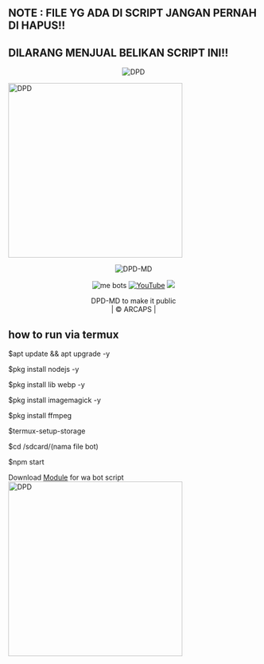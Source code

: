 ## NOTE : FILE YG ADA DI SCRIPT JANGAN PERNAH DI HAPUS!!
## DILARANG MENJUAL BELIKAN SCRIPT INI!!
</P>


<p align="center" >
   
   <img src="http://readme-typing-svg.herokuapp.com?color=%230B80F7&center=true&vCenter=true&multiline=false&lines=WELCOME;+TO+GITHUB+DPD;jangan+lupa+kasih+startnya+banh :)" alt="DPD"> 

   <a href="http://www.amitmerchant.com/electron-markdownify"><img src="https://media.discordapp.net/attachments/988427953551585330/1052204061425946695/078974a010fdcff24b76d278f26d4b7d.jpg" alt="DPD" width="350"></a>

</p>
<div align="center"
 <p align="center" 
<img src="https://telegra.ph/file/c6f6d447f2c76e3795a10.jpg" alt="Img" width="300" height="300"/>
</p>
<p  align ="center"
<a href="#"><img title="DPD-MD" src="https://img.shields.io/badge/DPD%20MD-red?colorA=%23ff0000&colorB=%23017e40&style=for-the-badge"></a>
 <p align ="center" 
<a href="http://wa.me/6282173892791"><img title="me bots" src="https://img.shields.io/badge/whatsapp-DPD/pdpd?color=blue&style=for-the-badge&logo=whatsapp"></a>
<a href="https://youtube.com/@DPD-MD"><img title="YouTube" src="https://img.shields.io/badge/YouTube-DPD/pdpd?color=blue&style=for-the-badge&logo=Youtube"></a>
<a href="https://github.com/Dpdhi"><img titlle=github" src="https://img.shields.io/badge/Github-DPD/pdpd?color=blue&style=for-the-badge&logo=Github"></a>
</p>
</div>
<p align="center"
Project created by <a href="https://github.com/Alpiii22">DPD-MD</a> to make it public
    <br>
       | © 
      ARCAPS |
    <br>
</p>

## how to run via termux
$apt update && apt upgrade  -y
</div> 
$pkg install nodejs -y
</p>
$pkg install lib webp -y
</p>
$pkg install imagemagick  -y
</p>
$pkg install ffmpeg
</p>
$termux-setup-storage
</p>
$cd /sdcard/(nama file bot)
</p>
$npm start

Download [Module](https://www.mediafire.com/file/admsg3x8hv1tnqq/node_modules.zip/file) for wa bot script 
   <a href="http://www.amitmerchant.com/electron-markdownify" ><img src="https://media.discordapp.net/attachments/988427953551585330/1067389672789131315/standard.gif" alt="DPD" width="350"></a> 